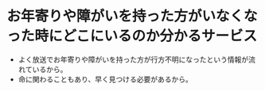 # お年寄りや障がいを持った方がいなくなった時にどこにいるのか分かるサービス
* よく放送でお年寄りや障がいを持った方が行方不明になったという情報が流れているから。
* 命に関わることもあり、早く見つける必要があるから。

